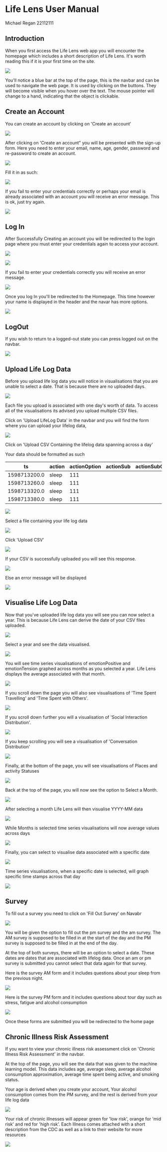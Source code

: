 # Life Lens User Manual
Michael Regan 22112111




## Introduction


When you first access the Life Lens web app you will encounter the homepage which includes a short description of Life Lens. It's worth reading this if it is your first time on the site.


![](./images/HomePage.png)


You'll notice a blue bar at the top of the page, this is the navbar and can be used to navigate the web page. It is used by clicking on the buttons. They will become visible when you hover over the text. The mouse pointer will change to a hand, indicating that the object is clickable.


## Create an Account


You can create an account by clicking on 'Create an account'


![](./images/HoverOverCreteAnAccount.png)


After clicking on 'Create an account" you will be presented with the sign-up form. Here you need to enter your email, name, age, gender, password and re-password to create an account.


![](./images/CreateAnAccount.png)


Fill it in as such:


![](./images/SignUpFilledIn.png)


If you fail to enter your credentials correctly or perhaps your email is already associated with an account you will receive an error message. This is ok, just try again.


![](./images/SignUpFail.png)


## Log In


After Successfully Creating an account you will be redirected to the login page where you must enter your credentials again to access your account.


![](./images/LogIn.png)




![](./images/LogInFilled.png)


If you fail to enter your credentials correctly you will receive an error message.


![](./images/LogInFailed.png)


Once you log In you'll be redirected to the Homepage. This time however your name is displayed in the header and the navar has more options.


![](./images/LoggedInHomepage.png)


## LogOut


If you wish to return to a logged-out state you can press logged out on the navbar.


![](./images/LogOut.png)


## Upload Life Log Data


Before you upload life log data you will notice in visualisations that you are unable to select a date. That is because there are no uploaded days.


![](./images/NoDaysMenu.png)


Each file you upload is associated with one day's worth of data. To access all of the visualisations its advised you upload multiple CSV files.


Click on 'Upload LifeLog Data' in the navbar and you will find the form where you can upload your lifelog data,


![](./images/UploadCSV.png)


Click on 'Upload CSV Containing the lifelog data spanning across a day'


Your data should be formatted as such


|ts|action|actionOption|actionSub|actionSubOption| condition|conditionSub1Option|conditionSub2Option|place| emotionPositive | emotionTension | activity |
|-|-|-|-|-|-|-|-|-|-|-|-|
|1598713200.0|sleep|111|||WITH_ONE|2|1|other_indoor|4|2|3|
|1598713260.0|sleep|111|||WITH_ONE|2|1|other_indoor|4|2|3|
|1598713320.0|sleep|111|||WITH_ONE|2|1|other_indoor|4|2|3|
|1598713380.0|sleep|111|||WITH_ONE|2|1|other_indoor|4|2|3|




![](./images/HoverOverCSV.png)


Select a file containing your life log data


![](./images/SelectFile.png)


Click 'Upload CSV'


![](./images/HoverOverUploadCSV.png)


If your CSV is successfully uploaded you will see this response.


![](./images/SuccessfulCSVUpload.png)


Else an error message will be displayed


![](./images/FailedCSVSend.png)




## Visualise Life Log Data


Now that you've uploaded life log data you will see you can now select a year. This is because Life Lens can derive the date of your CSV files uploaded.


![](./images/YearAppear.png)


Select a year and see the data visualised.


![](./images/2020Data.png)


You will see time series visualisations of emotionPositive and emotionTension graphed across months as you selected a year. Life Lens displays the average associated with that month.


![](./images/2020-Time-Series-Data.png)


If you scroll down the page you will also see visualisations of 'Time Spent Travelling' and 'Time Spent with Others'.


![](./images/Traveling_Others.png)


If you scroll down further you will a visualisation of 'Social Interaction Distribution'.


![](./images/SocialInteractionDistribution.png)


If you keep scrolling you will see a visualisation of 'Conversation Distribution'


![](./images/ConversationDistrabution.png)


Finally, at the bottom of the page, you will see visualisations of Places and activity Statuses


![](./images/Places_Activity_Statuses.png)


Back at the top of the page, you will now see the option to Select a Month.


![](./images/MonthSelect.png)


After selecting a month Life Lens will then visualise YYYY-MM data


![](./images/MonthSelected.png)


While Months is selected time series visualisations will now average values across days


![](./images/MonthDataVisualisation.png)


Finally, you can select to visualise data associated with a specific date


![](./images/DaySelection.png)


Time series visualisations, when a specific date is selected, will graph specific time stamps across that day


![](./images/DayVisualisation.png)


## Survey


To fill out a survey you need to click on 'Fill Out Survey' on Navabr


![](./images/SelectForm.png)


You will be given the option to fill out the pm survey and the am survey. The AM survey is supposed to be filled in at the start of the day and the PM survey is supposed to be filled in at the end of the day.


At the top of both surveys, there will be an option to select a date. These dates are dates that are associated with lifelog data. Once an am or pm survey is submitted you cannot select that data again for that survey.




Here is the survey AM form and it includes questions about your sleep from the previous night.


![](./images/SurveyAM.png)


Here is the survey PM form and it includes questions about tour day such as stress, fatigue and alcohol consumption


![](./images/SurveyPM.png)


Once these forms are submitted you will be redirected to the home page


## Chronic Illness Risk Assessment


If you want to view your chronic illness risk assessment click on 'Chronic Illness Risk Assessment' in the navbar.


At the top of the page, you will see the data that was given to the machine learning model. This data includes age, average sleep, average alcohol consumption approximation, average time spent being active, and smoking status.


Your age is derived when you create your account, Your alcohol consumption comes from the PM survey, and the rest is derived from your life log data


![](./images/Risk1.png)


Your risk of chronic illnesses will appear green for 'low risk', orange for 'mid risk' and red for 'high risk'. Each Illness comes attached with a short description from the CDC as well as a link to their website for more resources


![](./images/Risk2.png)
